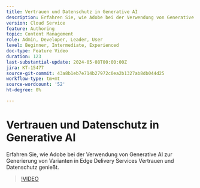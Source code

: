 ```yaml
---
title: Vertrauen und Datenschutz in Generative AI
description: Erfahren Sie, wie Adobe bei der Verwendung von Generative AI zur Generierung von Varianten in Edge Delivery Services Vertrauen und Datenschutz genießt.
version: Cloud Service
feature: Authoring
topic: Content Management
role: Admin, Developer, Leader, User
level: Beginner, Intermediate, Experienced
doc-type: Feature Video
duration: 123
last-substantial-update: 2024-05-08T00:00:00Z
jira: KT-15477
source-git-commit: 43a8b1eb7e714b27972c0ea2b1327ab8db044d25
workflow-type: tm+mt
source-wordcount: '52'
ht-degree: 0%

---
```



# Vertrauen und Datenschutz in Generative AI

Erfahren Sie, wie Adobe bei der Verwendung von Generative AI zur Generierung von Varianten in Edge Delivery Services Vertrauen und Datenschutz genießt.

>[!VIDEO](https://video.tv.adobe.com/v/3429060/?learn=on)

